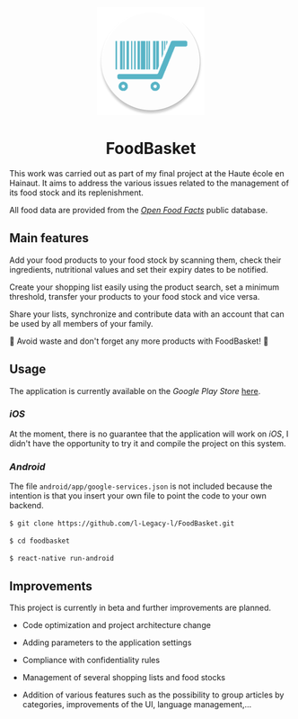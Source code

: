 <p align="center">
  <img src="./android/app/src/main/res/mipmap-xxxhdpi/ic_launcher_round.png">
  <h1 align="center">FoodBasket</h2>

</p>

This work was carried out as part of my final project at the Haute école en Hainaut. It aims to address the various issues related to the management of its food stock and its replenishment.

All food data are provided from the *[Open Food Facts](https://world.openfoodfacts.org)* public database.

## Main features
 
Add your food products to your food stock by scanning them, check their ingredients, nutritional values and set their expiry dates to be notified.

Create your shopping list easily using the product search, set a minimum threshold, transfer your products to your food stock and vice versa.

Share your lists, synchronize and contribute data with an account that can be used by all members of your family.

🌳 Avoid waste and don't forget any more products with FoodBasket! 🌳


## Usage
The application is currently available on the *Google Play Store* [here](https://play.google.com/store/apps/details?id=com.foodbasket).

### *iOS*
At the moment, there is no guarantee that the application will work on *iOS*, I didn't have the opportunity to try it and compile the project on this system.

### *Android*

The file `android/app/google-services.json` is not included because the intention is that you insert your own file to point the code to your own backend.

`$ git clone https://github.com/l-Legacy-l/FoodBasket.git`

`$ cd foodbasket`

`$ react-native run-android`

## Improvements
This project is currently in beta and further improvements are planned.
- Code optimization and project architecture change

- Adding parameters to the application settings

- Compliance with confidentiality rules

- Management of several shopping lists and food stocks

- Addition of various features such as the possibility to group articles by categories, improvements of the UI, language management,...
